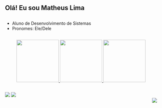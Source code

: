 ## Olá! Eu sou Matheus Lima
##
- Aluno de Desenvolvimento de Sistemas
- Pronomes: Ele/Dele
##
<div align="center">
  <a href="(https://github.com/matheus00laj/)">
  <img height="140em" src="https://github-readme-stats.vercel.app/api?username=matheus00laj&show_icons=true&theme=vue-dark&hide_border=true&dahide_border=true&dainclude_all_commits=true&count_private=true"/>
 <img height= "140cm" src="http://github-readme-streak-stats.herokuapp.com?user=matheus00laj&theme=vue-dark&hide_border=true&date_format=n%2Fj%5B%2FY%5D&locale=pt-br"/>
 
  <img height="140em" src="https://github-readme-stats.vercel.app/api/top-langs/?username=matheus00laj&layout=compact&langs_count=7&theme=vue-dark&hide_border=true"/>
</div>
  
  </div>
 
  


##
                                                                                                                                                  
<div> 
  <a href = "mailto:matheus00laj@gmail.com"><img src="https://img.shields.io/badge/-Gmail-%23333?style=for-the-badge&logo=gmail&logoColor=white" target="_blank"></a>
  <a href="https://www.linkedin.com/in/matheus-lima-1b6511233/" target="_blank"><img src="https://img.shields.io/badge/-LinkedIn-%230077B5?style=for-the-badge&logo=linkedin&logoColor=white" target="_blank"></a>
</div>

  <img align="right" src="https://conexaoverde.greenpeace.org.br/system/files/inline-images/Gif%20Dog%20Type.gif" />
  
